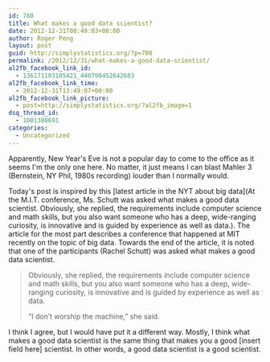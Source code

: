 ```yaml
---
id: 780
title: What makes a good data scientist?
date: 2012-12-31T08:49:03+00:00
author: Roger Peng
layout: post
guid: http://simplystatistics.org/?p=780
permalink: /2012/12/31/what-makes-a-good-data-scientist/
al2fb_facebook_link_id:
  - 136171103105421_440798452642683
al2fb_facebook_link_time:
  - 2012-12-31T13:49:07+00:00
al2fb_facebook_link_picture:
  - post=http://simplystatistics.org/?al2fb_image=1
dsq_thread_id:
  - 1001380691
categories:
  - Uncategorized
---
```

Apparently, New Year's Eve is not a popular day to come to the office as it seems I'm the only one here. No matter, it just means I can blast Mahler 3 (Bernstein, NY Phil, 1980s recording) louder than I normally would.

Today's post is inspired by this [latest article in the NYT about big data](At the M.I.T. conference, Ms. Schutt was asked what makes a good data scientist. Obviously, she replied, the requirements include computer science and math skills, but you also want someone who has a deep, wide-ranging curiosity, is innovative and is guided by experience as well as data.). The article for the most part describes a conference that happened at MIT recently on the topic of big data. Towards the end of the article, it is noted that one of the participants (Rachel Schutt) was asked what makes a good data scientist.

> <div>
>   Obviously, she replied, the requirements include computer science and math skills, but you also want someone who has a deep, wide-ranging curiosity, is innovative and is guided by experience as well as data.</p> 
>   
>   <p itemprop="articleBody">
>     “I don’t worship the machine,” she said.
>   </p>
> </div>

I think I agree, but I would have put it a different way. Mostly, I think what makes a good data scientist is the same thing that makes you a good [insert field here] scientist. In other words, a good data scientist is a good scientist.